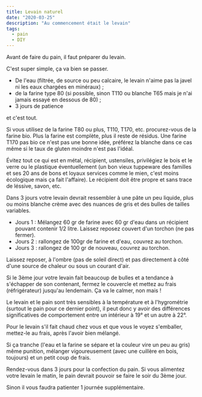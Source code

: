 ```yaml
---
title: Levain naturel
date: "2020-03-25"
description: "Au commencement était le levain"
tags:
  - pain
  - DIY
---
```


Avant de faire du pain, il faut préparer du levain.

C'est super simple, ça va bien se passer. 

- De l'eau (filtrée, de source ou peu calcaire, le levain n'aime pas la javel ni les eaux chargées en minéraux) ;
- de la farine type 80 (si possible, sinon T110 ou blanche T65 mais je n'ai jamais essayé en dessous de 80) ;
- 3 jours de patience 

et c'est tout.

Si vous utilisez de la farine T80 ou plus, T110, T170, etc. procurez-vous de la farine bio.
Plus la farine est complète, plus il reste de résidus. Une farine T170 pas bio ce n'est pas une bonne idée, préférez la blanche dans ce cas même si le taux de gluten moindre n'est pas l'idéal.

Évitez tout ce qui est en métal, récipient, ustensiles, privilégiez le bois et le verre ou le plastique éventuellement (un bon vieux tuppeware des familles et ses 20 ans de bons et loyaux services comme le mien, c'est moins écologique mais ça fait l'affaire). Le récipient doit être propre et sans trace de léssive, savon, etc.

Dans 3 jours votre levain devrait ressembler à une pâte un peu liquide, plus ou moins blanche crème avec des nuances de gris et des bulles de tailles variables.

- Jours 1 : Mélangez 60 gr de farine avec 60 gr d'eau dans un récipient pouvant contenir 1/2 litre. Laissez reposez couvert d'un torchon (ne pas fermer).
- Jours 2 : rallongez de 100gr de farine et d'eau, couvrez au torchon.
- Jours 3 : rallongez de 100 gr de nouveau, couvrez au torchon.

Laissez reposer, à l'ombre (pas de soleil direct) et pas directement à côté d'une source de chaleur ou sous un courant d'air.

Si le 3ème jour votre levain fait beaucoup de bulles et a tendance à s'échapper de son contenant, fermez le couvercle et mettez au frais (réfrigérateur) jusqu'au lendemain. Ça va le calmer, non mais !

Le levain et le pain sont très sensibles à la température et à l'hygrométrie (surtout le pain pour ce dernier point), il peut donc y avoir des différences significatives de comportement entre un intérieur à 19° et un autre à 22°.

Pour le levain s'il fait chaud chez vous et que vous le voyez s'emballer, mettez-le au frais, après l'avoir bien mélangé.

Si ça tranche (l'eau et la farine se sépare et la couleur vire un peu au gris) même punition, mélanger vigoureusement (avec une cuillère en bois, toujours) et un petit coup de frais.

Rendez-vous dans 3 jours pour la confection du pain.
Si vous alimentez votre levain le matin, le pain devrait pouvoir se faire le soir du 3ème jour. 

Sinon il vous faudra patienter 1 journée supplémentaire.




